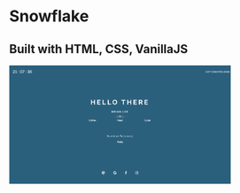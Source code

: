 # Snowflake

## Built with HTML, CSS, VanillaJS

<img src="https://github.com/brian7989/Snowflake/blob/master/images/screenshot.png" width="400">

